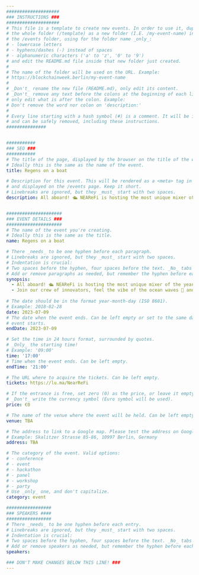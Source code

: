 ```yaml
---
####################
### INSTRUCTIONS ###
####################
# This file is a template to create new events. In order to use it, duplicate
# the whole folder (/template) as a new folder (I.E. /my-event-name) inside of
# the /events folder, using for the folder name _only_:
# - lowercase letters
# - hyphens/dashes (-) instead of spaces
# - alphanumeric characters ('a' to 'z', '0' to '9')
# and edit the README.md file inside that new folder just created.
#
# The name of the folder will be used on the URL. Example:
# https://blockchainweek.berlin/my-event-name
#
# _Don't_ rename the new file (README.md), only edit its content.
# _Don't_ remove any text before the colons at the beginning of each line,
# only edit what is after the colon. Example:
# Don't remove the word nor colon on 'description:'
#
# Every line starting with a hash symbol (#) is a comment. It will be ignored
# and can be safely removed, including these instructions.
###############


###########
### SEO ###
###########
# The title of the page, displayed by the browser on the title of the window.
# Ideally this is the same as the name of the event.
title: Regens on a boat

# Description for this event. This will be rendered as a <meta> tag in the HTML,
# and displayed on the /events page. Keep it short.
# Linebreaks are ignored, but they _must_ start with two spaces.
description: ​All aboard! 🛳️ NEAReFi is hosting the most unique mixer of the year, right on a boat, setting sail for ReFi on NEAR.


#####################
### EVENT DETAILS ###
#####################
# The name of the event you're creating.
# Ideally this is the same as the title.
name: Regens on a boat

# There _needs_ to be one hyphen before each paragraph.
# Linebreaks are ignored, but they _must_ start with two spaces.
# Indentation is crucial:
# Two spaces before the hyphen, four spaces before the text. _No_ tabs allowed.
# Add or remove paragraphs as needed, but remember the hyphen before each entry.
synopsis:
  - ​All aboard! 🛳️ NEAReFi is hosting the most unique mixer of the year, right on a boat, setting sail for ReFi on NEAR.
  - Join our crew of innovators, feel the vibe of the ocean waves 🌊 and let your ideas anchor. We're mixing ideation, incubation, and innovation with fun 🍹. Just bring the vibes 🕺🏾. This isn't just a mixer, it's a sea change in ReFi. Let's chart the course for the future together with ReFi on NEAR! 🧭🎉
    
# The date should be in the format year-month-day (ISO 8601).
# Example: 2018-02-28
date: 2023-07-09
# The date when the event ends. Can be left empty or set to the same day the
# event starts.
endDate: 2023-07-09

# Set the time in 24 hours format, surrounded by quotes.
# _Only_ the starting time!
# Example: '09:00'
time: '17:00'
# Time when the event ends. Can be left empty.
endTime: '21:00'

# The URL where to acquire the tickets. Can be left empty.
tickets: https://lu.ma/NearReFi

# If the entrance is free, set zero (0) as the price, or leave it empty.
# _Don't_ write the currency symbol (Euro symbol will be used).
price: €0

# The name of the venue where the event will be held. Can be left empty.
venue: TBA

# The address to link to a Google map. Please test the address on Google Maps.
# Example: Skalitzer Strasse 85-86, 10997 Berlin, Germany
address: TBA

# The category of the event. Valid options:
# - conference
# - event
# - hackathon
# - panel
# - workshop
# - party
# Use _only_ one, and don't capitalize.
category: event

#################
### SPEAKERS ####
#################
# There _needs_ to be one hyphen before each entry.
# Linebreaks are ignored, but they _must_ start with two spaces.
# Indentation is crucial:
# Two spaces before the hyphen, four spaces before the text. _No_ tabs allowed.
# Add or remove speakers as needed, but remember the hyphen before each entry.
speakers:

### DON'T MAKE CHANGES BELOW THIS LINE! ###
---
```


<!-- ### DON'T MAKE CHANGES BELOW THIS LINE! ### -->

<Event-Content/>
